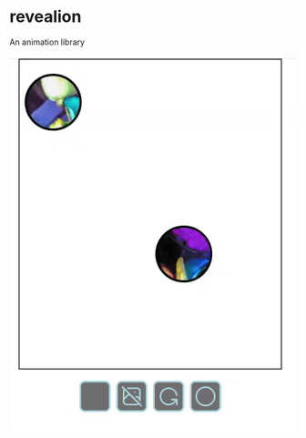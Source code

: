 # revealion
An animation library

![A graphite picture of birds. two balls bounce around the image revealing a coloured image underneath](/recordings/revealion.gif "Revealion")
